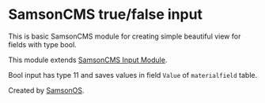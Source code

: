 # SamsonCMS true/false input

This is basic SamsonCMS module for creating simple beautiful view for fields with type bool.

This module extends [SamsonCMS Input Module](https://github.com/samsonos/cms_input).

Bool input has type 11 and saves values in field `Value` of `materialfield` table.

Created by [SamsonOS](samsoncms.com).